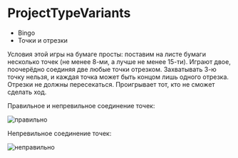 # ProjectTypeVariants

+ Bingo
+ Точки и отрезки

Условия этой игры на бумаге просты: поставим на листе бумаги несколько точек (не менее 8-ми, а лучше не менее 15-ти). Играют двое, поочерёдно соединяя две любые точки отрезком. Захватывать 3-ю точку нельзя, и каждая точка может быть концом лишь одного отрезка. Отрезки не должны пересекаться. Проигрывает тот, кто не сможет сделать ход.

Правильное и непревильное соединение точек:

![правильно](https://ic.pics.livejournal.com/kubirubi/28849291/1412443/1412443_300.jpg)

Непревильное соединение точек:

![неправильно](https://ic.pics.livejournal.com/kubirubi/28849291/1412789/1412789_300.jpg)


